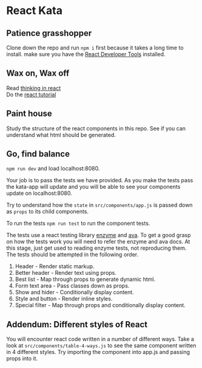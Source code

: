 # React Kata

## Patience grasshopper

Clone down the repo and run ```npm i``` first because it takes a long time to install.
make sure you have the [React Developer Tools](https://chrome.google.com/webstore/detail/react-developer-tools/fmkadmapgofadopljbjfkapdkoienihi?hl=en) installed.

## Wax on, Wax off
Read [thinking in react](https://facebook.github.io/react/docs/thinking-in-react.html)  
Do the [react tutorial](https://facebook.github.io/react/docs/tutorial.html)

## Paint house

Study the structure of the react components in this repo. See if you can understand what html should be generated. 

 

## Go, find balance

```npm run dev``` and load localhost:8080.

Your job is to pass the tests we have provided. As you make the tests pass the kata-app will update and you will be able to see your components update on localhost:8080. 

Try to understand how the `state` in `src/components/app.js` is passed down as `props` to its child components.  

To run the tests `npm run test` to run the component tests.

The tests use a react testing library [enzyme](http://airbnb.io/enzyme/) and [ava](https://www.npmjs.com/package/ava).  To get a good grasp on how the tests work you will need to refer the enzyme and ava docs. At this stage, just get used to reading enzyme tests, not reproducing them. 
The tests should be attempted in the following order. 

1. Header - Render static markup.  
2. Better header - Render text using props.  
3. Best list - Map through props to generate dynamic html.  
4. Form text area - Pass classes down as props.  
5. Show and hider - Conditionally display content.  
6. Style and button - Render inline styles.  
7. Special filter - Map through props and conditionally display content.  

## Addendum: Different styles of React

You will encounter react code written in a number of different ways. Take a look at `src/components/table-4-ways.js` to see the same component written in 4 different styles. Try importing the component into app.js and passing props into it.  

